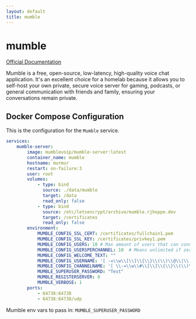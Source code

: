 ```yaml
---
layout: default
title: mumble
---
```


# mumble

[Official Documentation](https://www.mumble.info/documentation/)

Mumble is a free, open-source, low-latency, high-quality voice chat application. It's an excellent choice for a homelab because it allows you to self-host your own private, secure voice server for gaming, podcasts, or general communication with friends and family, ensuring your conversations remain private.

## Docker Compose Configuration

This is the configuration for the `Mumble` service.

```yaml
services:
    mumble-server:
        image: mumblevoip/mumble-server:latest
        container_name: mumble
        hostname: murmur
        restart: on-failure:3
        user: root
        volumes:
            - type: bind
              source: ./data/mumble
              target: /data
              read_only: false
            - type: bind
              source: /etc/letsencrypt/archive/mumble.rjhoppe.dev
              target: /certificates
              read_only: false
        environment:
            MUMBLE_CONFIG_SSL_CERT: /certificates/fullchain1.pem
            MUMBLE_CONFIG_SSL_KEY: /certificates/privkey1.pem
            MUMBLE_CONFIG_USERS: 10 # Max amount of users that can connect at the same time
            MUMBLE_CONFIG_USERSPERCHANNEL: 10  # Means unlimited if zero
            MUMBLE_CONFIG_WELCOME_TEXT: ""
            MUMBLE_CONFIG_USERNAME: '[ -=\\w\\[\\]\\{\\}\\(\\)\\@\\|\\.]+'
            MUMBLE_CONFIG_CHANNELNAME: '[ \\-=\\w\\#\\[\\]\\{\\}\\(\\)\\@\\|\\%\\'']+'
            MUMBLE_SUPERUSER_PASSWORD: "Test"
            MUMBLE_REGISTERSERVER: 0
            MUMBLE_VERBOSE: 1
        ports:
            - 64738:64738
            - 64738:64738/udp

```

Mumble env vars to pass in:
`MUMBLE_SUPERUSER_PASSWORD`